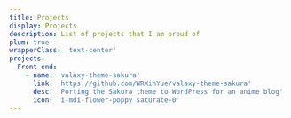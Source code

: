 ```yaml
---
title: Projects
display: Projects
description: List of projects that I am proud of
plum: true
wrapperClass: 'text-center'
projects:
  Front end:
    - name: 'valaxy-theme-sakura'
      link: 'https://github.com/WRXinYue/valaxy-theme-sakura'
      desc: 'Porting the Sakura theme to WordPress for an anime blog'
      icon: 'i-mdi-flower-poppy saturate-0'
---
```


<!-- @layout-full-width -->

<ListProjects :projects="frontmatter.projects" />
